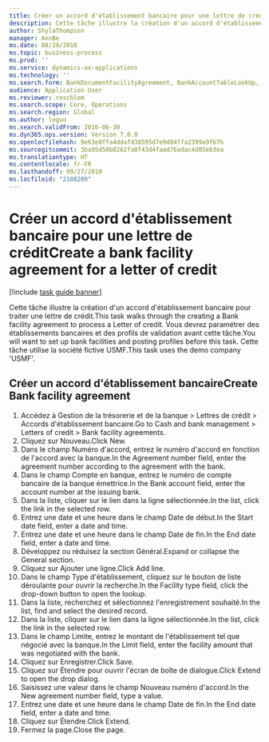 ```yaml
---
title: Créer un accord d'établissement bancaire pour une lettre de crédit
description: Cette tâche illustre la création d'un accord d'établissement bancaire pour traiter une lettre de crédit.
author: ShylaThompson
manager: AnnBe
ms.date: 08/29/2018
ms.topic: business-process
ms.prod: ''
ms.service: dynamics-ax-applications
ms.technology: ''
ms.search.form: BankDocumentFacilityAgreement, BankAccountTableLookUp, BankDocumentFacilityAgreementExtension, DefaultDashboard
audience: Application User
ms.reviewer: roschlom
ms.search.scope: Core, Operations
ms.search.region: Global
ms.author: leguo
ms.search.validFrom: 2016-06-30
ms.dyn365.ops.version: Version 7.0.0
ms.openlocfilehash: 9e63e0ffa4ddafd38595d7e9d84ffa2399a9f67b
ms.sourcegitcommit: 3ba95d50b8262fa0f43d4faad76adac4d05eb3ea
ms.translationtype: HT
ms.contentlocale: fr-FR
ms.lasthandoff: 09/27/2019
ms.locfileid: "2188209"
---
```

# <a name="create-a-bank-facility-agreement-for-a-letter-of-credit"></a><span data-ttu-id="62c3e-103">Créer un accord d'établissement bancaire pour une lettre de crédit</span><span class="sxs-lookup"><span data-stu-id="62c3e-103">Create a bank facility agreement for a letter of credit</span></span>

[!include [task guide banner](../../includes/task-guide-banner.md)]

<span data-ttu-id="62c3e-104">Cette tâche illustre la création d'un accord d'établissement bancaire pour traiter une lettre de crédit.</span><span class="sxs-lookup"><span data-stu-id="62c3e-104">This task walks through the creating a Bank facility agreement to process a Letter of credit.</span></span> <span data-ttu-id="62c3e-105">Vous devrez paramétrer des établissements bancaires et des profils de validation avant cette tâche.</span><span class="sxs-lookup"><span data-stu-id="62c3e-105">You will want to set up bank facilities and posting profiles before this task.</span></span>  <span data-ttu-id="62c3e-106">Cette tâche utilise la société fictive USMF.</span><span class="sxs-lookup"><span data-stu-id="62c3e-106">This task uses the demo company 'USMF'.</span></span>  


## <a name="create-bank-facility-agreement"></a><span data-ttu-id="62c3e-107">Créer un accord d'établissement bancaire</span><span class="sxs-lookup"><span data-stu-id="62c3e-107">Create Bank facility agreement</span></span>
1. <span data-ttu-id="62c3e-108">Accédez à Gestion de la trésorerie et de la banque > Lettres de crédit > Accords d'établissement bancaire.</span><span class="sxs-lookup"><span data-stu-id="62c3e-108">Go to Cash and bank management > Letters of credit > Bank facility agreements.</span></span>
2. <span data-ttu-id="62c3e-109">Cliquez sur Nouveau.</span><span class="sxs-lookup"><span data-stu-id="62c3e-109">Click New.</span></span>
3. <span data-ttu-id="62c3e-110">Dans le champ Numéro d'accord, entrez le numéro d'accord en fonction de l'accord avec la banque.</span><span class="sxs-lookup"><span data-stu-id="62c3e-110">In the Agreement number field, enter the agreement number according to the agreement with the bank.</span></span>
4. <span data-ttu-id="62c3e-111">Dans le champ Compte en banque, entrez le numéro de compte bancaire de la banque émettrice.</span><span class="sxs-lookup"><span data-stu-id="62c3e-111">In the Bank account field, enter the account number at the issuing bank.</span></span>
5. <span data-ttu-id="62c3e-112">Dans la liste, cliquer sur le lien dans la ligne sélectionnée.</span><span class="sxs-lookup"><span data-stu-id="62c3e-112">In the list, click the link in the selected row.</span></span>
6. <span data-ttu-id="62c3e-113">Entrez une date et une heure dans le champ Date de début.</span><span class="sxs-lookup"><span data-stu-id="62c3e-113">In the Start date field, enter a date and time.</span></span>
7. <span data-ttu-id="62c3e-114">Entrez une date et une heure dans le champ Date de fin.</span><span class="sxs-lookup"><span data-stu-id="62c3e-114">In the End date field, enter a date and time.</span></span>
8. <span data-ttu-id="62c3e-115">Développez ou réduisez la section Général.</span><span class="sxs-lookup"><span data-stu-id="62c3e-115">Expand or collapse the General section.</span></span>
9. <span data-ttu-id="62c3e-116">Cliquez sur Ajouter une ligne.</span><span class="sxs-lookup"><span data-stu-id="62c3e-116">Click Add line.</span></span>
10. <span data-ttu-id="62c3e-117">Dans le champ Type d'établissement, cliquez sur le bouton de liste déroulante pour ouvrir la recherche.</span><span class="sxs-lookup"><span data-stu-id="62c3e-117">In the Facility type field, click the drop-down button to open the lookup.</span></span>
11. <span data-ttu-id="62c3e-118">Dans la liste, recherchez et sélectionnez l'enregistrement souhaité.</span><span class="sxs-lookup"><span data-stu-id="62c3e-118">In the list, find and select the desired record.</span></span>
12. <span data-ttu-id="62c3e-119">Dans la liste, cliquer sur le lien dans la ligne sélectionnée.</span><span class="sxs-lookup"><span data-stu-id="62c3e-119">In the list, click the link in the selected row.</span></span>
13. <span data-ttu-id="62c3e-120">Dans le champ Limite, entrez le montant de l'établissement tel que négocié avec la banque.</span><span class="sxs-lookup"><span data-stu-id="62c3e-120">In the Limit field, enter the facility amount that was negotiated with the bank.</span></span>
14. <span data-ttu-id="62c3e-121">Cliquez sur Enregistrer.</span><span class="sxs-lookup"><span data-stu-id="62c3e-121">Click Save.</span></span>
15. <span data-ttu-id="62c3e-122">Cliquez sur Étendre pour ouvrir l'écran de boîte de dialogue.</span><span class="sxs-lookup"><span data-stu-id="62c3e-122">Click Extend to open the drop dialog.</span></span>
16. <span data-ttu-id="62c3e-123">Saisissez une valeur dans le champ Nouveau numéro d'accord.</span><span class="sxs-lookup"><span data-stu-id="62c3e-123">In the New agreement number field, type a value.</span></span>
17. <span data-ttu-id="62c3e-124">Entrez une date et une heure dans le champ Date de fin.</span><span class="sxs-lookup"><span data-stu-id="62c3e-124">In the End date field, enter a date and time.</span></span>
18. <span data-ttu-id="62c3e-125">Cliquez sur Étendre.</span><span class="sxs-lookup"><span data-stu-id="62c3e-125">Click Extend.</span></span>
19. <span data-ttu-id="62c3e-126">Fermez la page.</span><span class="sxs-lookup"><span data-stu-id="62c3e-126">Close the page.</span></span>

